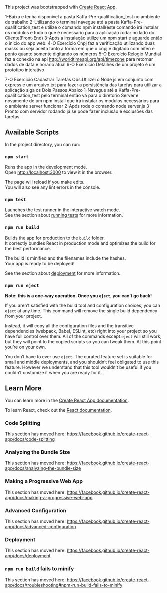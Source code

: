 This project was bootstrapped with [Create React App](https://github.com/facebook/create-react-app).

1-Baixa e tenha disponivel a pasta  Kaffa-Pre-qualification_test no ambiente de trabalho
2-Utilizando  o terminal navegue até a pasta  Kaffa-Pre-qualification_test  e utilize o comando npm install(este comando irá instalar os modulos e tudo o que é necessario para a aplicação rodar no lado do Cliente(Front-End)
3-Após a instalação utilize um npm start e aguarde então o inicio do app web.
4-O Exercício Cnpj faz a verificação utilizando duas masks ou seja aceita tanto a forma em que o cnpj é digitado com hifen e ponto quanto somente digitando os números
5-O Exercício Relogio Mundial faz a conexão na api http://worldtimeapi.org/api/timezone para retornar dados de data e horario atual
6-O Exercício Detalhes de um projeto é um prototipo interativo

7-O Exercício Cadastrar Tarefas
Obs:Utilizei o Node js em conjunto com express e um arquivo.txt para fazer a persistência das tarefas para utilizar a aplicação siga os Dois Passos Abaixo
1-Navegue até a Kaffa-Pre-qualification_test pelo terminal então vá para o diretorio Server e novamente de um npm install que irá instalar os modulos necessários para o ambiente server funcionar
2-Após rode o comando node server.js
3-Pronto com servidor rodando já se pode fazer inclusão e exclusões das tarefas.

## Available Scripts

In the project directory, you can run:

### `npm start`

Runs the app in the development mode.<br />
Open [http://localhost:3000](http://localhost:3000) to view it in the browser.

The page will reload if you make edits.<br />
You will also see any lint errors in the console.

### `npm test`

Launches the test runner in the interactive watch mode.<br />
See the section about [running tests](https://facebook.github.io/create-react-app/docs/running-tests) for more information.

### `npm run build`

Builds the app for production to the `build` folder.<br />
It correctly bundles React in production mode and optimizes the build for the best performance.

The build is minified and the filenames include the hashes.<br />
Your app is ready to be deployed!

See the section about [deployment](https://facebook.github.io/create-react-app/docs/deployment) for more information.

### `npm run eject`

**Note: this is a one-way operation. Once you `eject`, you can’t go back!**

If you aren’t satisfied with the build tool and configuration choices, you can `eject` at any time. This command will remove the single build dependency from your project.

Instead, it will copy all the configuration files and the transitive dependencies (webpack, Babel, ESLint, etc) right into your project so you have full control over them. All of the commands except `eject` will still work, but they will point to the copied scripts so you can tweak them. At this point you’re on your own.

You don’t have to ever use `eject`. The curated feature set is suitable for small and middle deployments, and you shouldn’t feel obligated to use this feature. However we understand that this tool wouldn’t be useful if you couldn’t customize it when you are ready for it.

## Learn More

You can learn more in the [Create React App documentation](https://facebook.github.io/create-react-app/docs/getting-started).

To learn React, check out the [React documentation](https://reactjs.org/).

### Code Splitting

This section has moved here: https://facebook.github.io/create-react-app/docs/code-splitting

### Analyzing the Bundle Size

This section has moved here: https://facebook.github.io/create-react-app/docs/analyzing-the-bundle-size

### Making a Progressive Web App

This section has moved here: https://facebook.github.io/create-react-app/docs/making-a-progressive-web-app

### Advanced Configuration

This section has moved here: https://facebook.github.io/create-react-app/docs/advanced-configuration

### Deployment

This section has moved here: https://facebook.github.io/create-react-app/docs/deployment

### `npm run build` fails to minify

This section has moved here: https://facebook.github.io/create-react-app/docs/troubleshooting#npm-run-build-fails-to-minify
